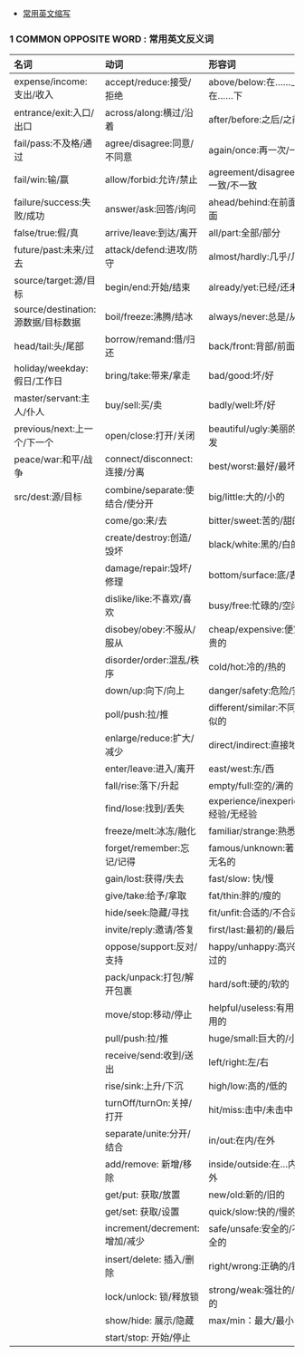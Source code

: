 
- [常用英文缩写](./shortening/readme.md)

### 1 COMMON OPPOSITE WORD : 常用英文反义词

| 名词                                | 动词                           | 形容词                              |
| :----------------------------------- | :------------------------------ | :----------------------------------- |
| expense/income:支出/收入            | accept/reduce:接受/拒绝         | above/below:在……上/在……下           |
| entrance/exit:入口/出口             | across/along:横过/沿着         | after/before:之后/之前              |
| fail/pass:不及格/通过               | agree/disagree:同意/不同意     | again/once:再一次/一次              |
| fail/win:输/赢                      | allow/forbid:允许/禁止        | agreement/disagreement:一致/不一致  |
| failure/success:失败/成功           | answer/ask:回答/询问           | ahead/behind:在前面/在后面          |
| false/true:假/真                    | arrive/leave:到达/离开         | all/part:全部/部分                  |
| future/past:未来/过去               | attack/defend:进攻/防守        | almost/hardly:几乎/几乎不           |
| source/target:源/目标               | begin/end:开始/结束            | already/yet:已经/还未               |
| source/destination: 源数据/目标数据 | boil/freeze:沸腾/结冰          | always/never:总是/从来不            |
| head/tail:头/尾部                   | borrow/remand:借/归还          | back/front:背部/前面                |
| holiday/weekday:假日/工作日         | bring/take:带来/拿走           | bad/good:坏/好                      |
| master/servant:主人/仆人            | buy/sell:买/卖                 | badly/well:坏/好                    |
| previous/next:上一个/下一个         | open/close:打开/关闭           | beautiful/ugly:美丽的/丑出发        |
| peace/war:和平/战争                 | connect/disconnect:连接/分离   | best/worst:最好/最坏                |
| src/dest:源/目标                    | combine/separate:使结合/使分开 | big/little:大的/小的                |
|                                     | come/go:来/去                  | bitter/sweet:苦的/甜的              |
|                                     | create/destroy:创造/毁坏       | black/white:黑的/白的               |
|                                     | damage/repair:毁坏/修理        | bottom/surface:底/表面              |
|                                     | dislike/like:不喜欢/喜欢       | busy/free:忙碌的/空闲的             |
|                                     | disobey/obey:不服从/服从       | cheap/expensive:便宜的/贵的         |
|                                     | disorder/order:混乱/秩序       | cold/hot:冷的/热的                  |
|                                     | down/up:向下/向上              | danger/safety:危险/安全             |
|                                     | poll/push:拉/推                | different/similar:不同的/相似的     |
|                                     | enlarge/reduce:扩大/减少       | direct/indirect:直接地/间           |
|                                     | enter/leave:进入/离开          | east/west:东/西                     |
|                                     | fall/rise:落下/升起            | empty/full:空的/满的                |
|                                     | find/lose:找到/丢失            | experience/inexperience:经验/无经验 |
|                                     | freeze/melt:冰冻/融化          | familiar/strange:熟悉/陌生          |
|                                     | forget/remember:忘记/记得      | famous/unknown:著名的/无名的        |
|                                     | gain/lost:获得/失去            | fast/slow: 快/慢                    |
|                                     | give/take:给予/拿取            | fat/thin:胖的/瘦的                  |
|                                     | hide/seek:隐藏/寻找            | fit/unfit:合适的/不合适的           |
|                                     | invite/reply:邀请/答复         | first/last:最初的/最后的            |
|                                     | oppose/support:反对/支持       | happy/unhappy:高兴的/难过的         |
|                                     | pack/unpack:打包/解开包裹      | hard/soft:硬的/软的                 |
|                                     | move/stop:移动/停止            | helpful/useless:有用的/无用的       |
|                                     | pull/push:拉/推                | huge/small:巨大的/小的              |
|                                     | receive/send:收到/送出         | left/right:左/右                    |
|                                     | rise/sink:上升/下沉            | high/low:高的/低的                  |
|                                     | turnOff/turnOn:关掉/打开       | hit/miss:击中/未击中                |
|                                     | separate/unite:分开/结合       | in/out:在内/在外                    |
|                                     | add/remove: 新增/移除          | inside/outside:在…内/在…外          |
|                                     | get/put: 获取/放置             | new/old:新的/旧的                   |
|                                     | get/set: 获取/设置             | quick/slow:快的/慢的                |
|                                     | increment/decrement:增加/减少  | safe/unsafe:安全的/不安全的         |
|                                     | insert/delete: 插入/删除       | right/wrong:正确的/错误的           |
|                                     | lock/unlock: 锁/释放锁         | strong/weak:强壮的/虚弱的           |
|                                     | show/hide: 展示/隐藏           | max/min：最大/最小                  |
|                                     | start/stop: 开始/停止          |                                     |